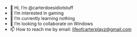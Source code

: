 - 👋 Hi, I’m @carterdoesidiotstuff
- 👀 I’m interested in gaming
- 🌱 I’m currently learning nothing
- 💞️ I’m looking to collaborate on Windows
- 📫 How to reach me by email: lifeofcarterplayz@gmail.com

<!---
carterdoesidiotstuff/carterdoesidiotstuff is a ✨ special ✨ repository because its `README.md` (this file) appears on your GitHub profile.
You can click the Preview link to take a look at your changes.
--->
